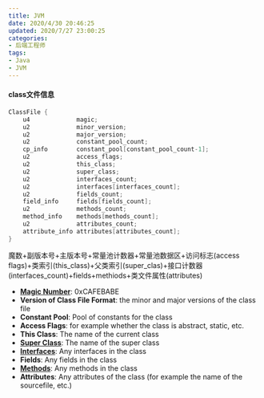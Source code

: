 ```yaml
---
title: JVM
date: 2020/4/30 20:46:25
updated: 2020/7/27 23:00:25
categories:
- 后端工程师
tags:
- Java
- JVM
---
```


#### class文件信息

```c
ClassFile {
    u4             magic;
    u2             minor_version;
    u2             major_version;
    u2             constant_pool_count;
    cp_info        constant_pool[constant_pool_count-1];
    u2             access_flags;
    u2             this_class;
    u2             super_class;
    u2             interfaces_count;
    u2             interfaces[interfaces_count];
    u2             fields_count;
    field_info     fields[fields_count];
    u2             methods_count;
    method_info    methods[methods_count];
    u2             attributes_count;
    attribute_info attributes[attributes_count];
}
```

魔数+副版本号+主版本号+常量池计数器+常量池数据区+访问标志(access flags)+类索引(this_class)+父类索引(super_clas)+接口计数器(interfaces_count)+fields+methiods+类文件属性(attributes)

- **[Magic Number](https://en.wikipedia.org/wiki/Magic_number_(programming))**: 0xCAFEBABE
- **Version of Class File Format**: the minor and major versions of the class file
- **Constant Pool**: Pool of constants for the class
- **Access Flags**: for example whether the class is abstract, static, etc.
- **This Class**: The name of the current class
- **[Super Class](https://en.wikipedia.org/wiki/Superclass_(computer_science))**: The name of the super class
- **[Interfaces](https://en.wikipedia.org/wiki/Interface_(object-oriented_programming))**: Any interfaces in the class
- **Fields**: Any fields in the class
- **[Methods](https://en.wikipedia.org/wiki/Method_(computing))**: Any methods in the class
- **Attributes**: Any attributes of the class (for example the name of the sourcefile, etc.)